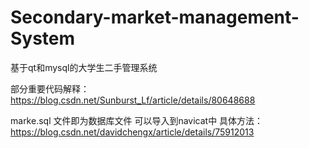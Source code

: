 # Secondary-market-management-System
基于qt和mysql的大学生二手管理系统


部分重要代码解释：https://blog.csdn.net/Sunburst_Lf/article/details/80648688

marke.sql 文件即为数据库文件 可以导入到navicat中
具体方法：
https://blog.csdn.net/davidchengx/article/details/75912013
